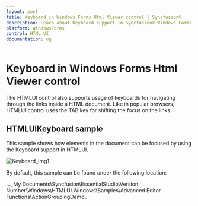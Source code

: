 ```yaml
---
layout: post
title: Keyboard in Windows Forms Html Viewer control | Syncfusion®
description: Learn about Keyboard support in Syncfusion® Windows Forms Html Viewer (HTMLUI) control and more details.
platform: WindowsForms
control: HTML UI
documentation: ug
---
```


#  Keyboard in Windows Forms Html Viewer control

The HTMLUI control also supports usage of keyboards for navigating through the links inside a HTML document. Like in popular browsers, HTMLUI control uses the TAB key for shifting the focus on the links.

## HTMLUIKeyboard sample

This sample shows how elements in the document can be focused by using the Keyboard support in HTMLUI.

![Keyboard_img1](Keyboard_images/Keyboard_img1.jpeg)





By default, this sample can be found under the following location:

...\_My Documents\Syncfusion\EssentialStudio\Version Number\Windows\HTMLUI.Windows\Samples\Advanced Editor Functions\ActionGroupingDemo_

